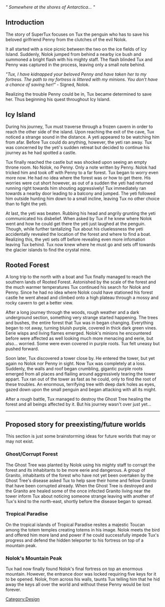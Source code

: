 *" Somewhere at the shores of Antarctica... "*

Introduction
------------

The story of SuperTux focuses on Tux the penguin who has to save his beloved girlfriend Penny
from the clutches of the evil Nolok.

It all started with a nice picnic between the two on the ice fields of Icy Island. Suddenly,
Nolok jumped from behind a nearby ice bush and summoned a bright flash with his mighty staff.
The flash blinded Tux and Penny was captured in the process, leaving only a small note behind.

*"Tux, I have kidnapped your beloved Penny and have taken her to my fortress. The path to my
fortress is littered with my minions. You don't have a chance of saving her!"* - Signed, Nolok.

Realizing the trouble Penny could be in, Tux became determined to save her. Thus beginning his
quest throughout Icy Island.

Icy Island
----------

During his journey, Tux must traverse through a frozen cavern in order to reach the other side of
the island. Upon reaching the exit of the cave, Tux noticed a strange sound in the distance. A
yeti appeared to be watching him from afar. Before Tux could do anything, however, the yeti ran away.
Tux was concerned by the yeti's sudden retreat but decided to continue his journey as he had spotted
a castle.

Tux finally reached the castle but was shocked upon seeing an empty throne room. No Nolok, no Penny.
Only a note written by Penny. Nolok had tricked him and took off with Penny to a far forest. Tux began
to worry even more now. He had no idea where the forest was or how to get there. His worries were cut
short however, as out of a sudden the yeti had returned running right towards him shouting aggressively!
Tux immediately ran towards a nearby door leading to a balcony and jumped. The yeti followed him outside
hunting him down to a small incline, leaving Tux no other choice than to fight the yeti.

At last, the yeti was beaten. Rubbing his head and angrily grunting the yeti communicated his disbelief.
When asked by Tux if he knew where Nolok went and how he could get there the yeti just laughed at the penguin.
Though, while further tantalizing Tux about his cluelessness the yeti accidentally revealed the location of the
forest and where to find a boat. Realizing this, the yeti sets off before revealing even more infomation leaving
Tux behind. Tux now knew where he must go and sets off towards the glacier islands to find the crystal mine.

Rooted Forest
-------------

A long trip to the north with a boat and Tux finally managed to reach the southern lands of Rooted Forest.
Astonished by the scale of the forest and the much warmer temperatures Tux continued his search for Nolok and
Penny. Since he had no idea where Nolok could have stationed his forest castle he went ahead and climbed onto
a high plateau through a mossy and rocky cavern to get a better view. 

After a long journey through the woods, rough weather and a dark underground section, something very strange
started happening. The trees and bushes, the entire forest that Tux was in began changing. Everything began to
rot away, turning bluish purple, covered in thick dark green vines. Eerie wisps and living flames emerged.
Nolok's minions he encountered before were affected as well looking much more menacing and eerie, but also...
worried. Some were even covered in purple roots. Tux felt uneasy but pushed forward.

Soon later, Tux discovered a tower close by. He entered the tower, but yet again no Nolok nor Penny in sight.
Now Tux was completely at a loss. Suddenly, the walls and roof began crumbling, gigantic purple roots emerged
from all places and flailing around aggressively tearing the tower appart. Tux ran out of the tower as fast as
he could, only to find the root of these troubles. An enormous, terrifying tree with deep dark holes as eyes,
gazed down upon the small penguin and began attacking with all its might.

After a rough battle, Tux managed to destroy the Ghost Tree healing the forest and all beings affected by it.
But his journey wasn't over just yet...

---

Proposed story for preexisting/future worlds
--------------------------------------------

This section is just some brainstorming ideas for future worlds that may or may not exist.

### Ghost/Corrupt Forest

The Ghost Tree was planted by Nolok using his mighty staff to corrupt the forest and its inhabitants to be
more eerie and dangerous. A group of Granito, inhabitants of the forest who have not yet been overtaken
by the Ghost Tree's disease asked Tux to help save their home and fellow Granito that have been corrupted already.
When the Ghost Tree is destroyed and the Granito are healed some of the once infected Granito living near the tower
inform Tux about noticing someone strange leaving with another of Tux's kind to the north-east, shortly before the
disease began to spread.

### Tropical Paradise

On the tropical islands of Tropical Paradise resites a majestic Toucan among the totem temples creating totems
in his image. Nolok meets the bird and offered him more land and power if he could successfully impede Tux's
progress and defend the hidden teleporter to his fortress on top of a mountain peak.

### Nolok's Mountain Peak

Tux had now finally found Nolok's final fortress on top an enormous mountain. However, the entrance door was locked
requiring five keys for it to be opened. Nolok, from across his walls, taunts Tux telling him that he hid away the
keys all over the world and without these Penny would be lost forever.

<Category:Design>

